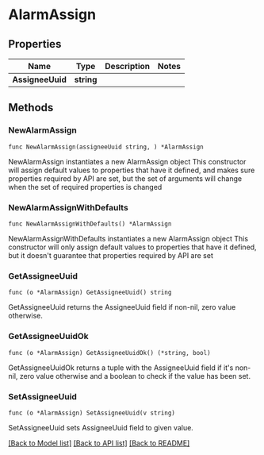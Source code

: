 # AlarmAssign

## Properties

Name | Type | Description | Notes
------------ | ------------- | ------------- | -------------
**AssigneeUuid** | **string** |  | 

## Methods

### NewAlarmAssign

`func NewAlarmAssign(assigneeUuid string, ) *AlarmAssign`

NewAlarmAssign instantiates a new AlarmAssign object
This constructor will assign default values to properties that have it defined,
and makes sure properties required by API are set, but the set of arguments
will change when the set of required properties is changed

### NewAlarmAssignWithDefaults

`func NewAlarmAssignWithDefaults() *AlarmAssign`

NewAlarmAssignWithDefaults instantiates a new AlarmAssign object
This constructor will only assign default values to properties that have it defined,
but it doesn't guarantee that properties required by API are set

### GetAssigneeUuid

`func (o *AlarmAssign) GetAssigneeUuid() string`

GetAssigneeUuid returns the AssigneeUuid field if non-nil, zero value otherwise.

### GetAssigneeUuidOk

`func (o *AlarmAssign) GetAssigneeUuidOk() (*string, bool)`

GetAssigneeUuidOk returns a tuple with the AssigneeUuid field if it's non-nil, zero value otherwise
and a boolean to check if the value has been set.

### SetAssigneeUuid

`func (o *AlarmAssign) SetAssigneeUuid(v string)`

SetAssigneeUuid sets AssigneeUuid field to given value.



[[Back to Model list]](../README.md#documentation-for-models) [[Back to API list]](../README.md#documentation-for-api-endpoints) [[Back to README]](../README.md)


